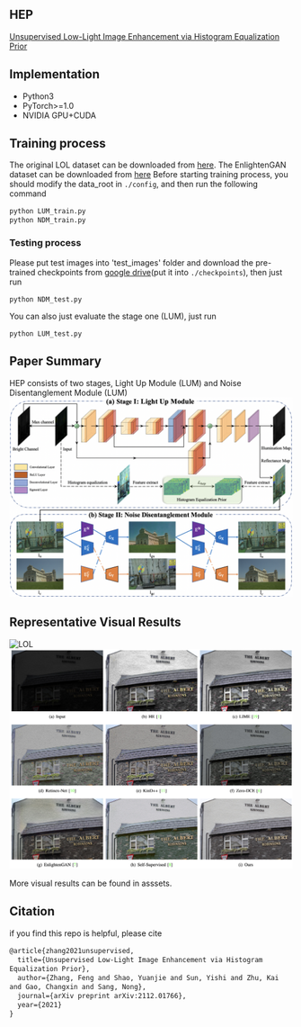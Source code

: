## HEP

[Unsupervised Low-Light Image Enhancement via Histogram Equalization Prior](https://arxiv.org/abs/2112.01766)

## Implementation
* Python3
* PyTorch>=1.0
* NVIDIA GPU+CUDA

## Training process

The original LOL dataset can be downloaded from [here](https://daooshee.github.io/BMVC2018website/).
The EnlightenGAN dataset can be downloaded from [here](https://drive.google.com/drive/folders/1fwqz8-RnTfxgIIkebFG2Ej3jQFsYECh0)
Before starting training process, you should modify the data_root in `./config`, and then run the following command

```shell
python LUM_train.py
python NDM_train.py
```

### Testing process

Please put test images into 'test_images' folder and download the pre-trained checkpoints from [google drive](https://drive.google.com/drive/u/0/folders/1LaeLhaFkrB7a7u5t-mVPuK81C4K1gtil)(put it into `./checkpoints`), then just run

```shell
python NDM_test.py
```

You can also just evaluate the stage one (LUM), just run

```shell
python LUM_test.py
```

## Paper Summary
HEP consists of two stages, Light Up Module (LUM) and Noise Disentanglement Module (LUM)
![Main Pipeline](assets/HEP.png)

## Representative Visual Results
![LOL](assets/LOL.png)
![SCIE](assets/SCIE.png)


More visual results can be found in asssets.

## Citation
if you find this repo is helpful, please cite
```
@article{zhang2021unsupervised,
  title={Unsupervised Low-Light Image Enhancement via Histogram Equalization Prior},
  author={Zhang, Feng and Shao, Yuanjie and Sun, Yishi and Zhu, Kai and Gao, Changxin and Sang, Nong},
  journal={arXiv preprint arXiv:2112.01766},
  year={2021}
}
```
